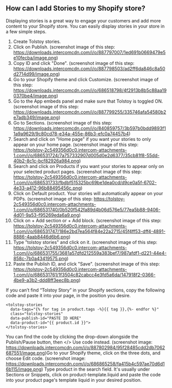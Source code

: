 ## How can I add Stories to my Shopify store?

Displaying stories is a great way to engage your customers and add more content to your Shopify store. You can easily display stories in your store in a few simple steps.
1. Create Tolstoy stories.
2. Click on Publish. (screenshot image of this step: https://downloads.intercomcdn.com/i/o/887797007/1ed691b0669479e5e10fecba/image.png)
3. Copy ID and click "Done". (screenshot image of this step: https://downloads.intercomcdn.com/i/o/887798503/ad2ff6da846c8a50d2714d99/image.png)
4. Go to your Shopify theme and click Customize. (screenshot image of this step: https://downloads.intercomcdn.com/i/o/686518798/4f2913b8b5c88aa190370be4/image.png)
5. Go to the App embeds panel and make sure that Tolstoy is toggled ON. (screenshot image of this step: https://downloads.intercomcdn.com/i/o/887799255/335746afa54580b2e7adb349/image.png)
6. Go to Sections. (screenshot image of this step: https://downloads.intercomcdn.com/i/o/840859757/3b597b0bdd9893f11a9a9629/9c80cd78-e34a-455e-86b3-efc0a74457b4)
7. Search and click on "Home page" if you want your stories to only appear on your home page. (screenshot image of this step: https://tolstoy-2c549356d0c0.intercom-attachments-1.com/i/o/686531724/7a757332907d005d0e2d6377/35cb81f8-55dd-40b2-8c1c-bcf82926a984.png)
8. Search and click on Products if you want your stories to appear only on your selected product pages. (screenshot image of this step: https://tolstoy-2c549356d0c0.intercom-attachments-1.com/i/o/686531733/fbdbf515325bc69be1dea0cd/d9ce0a5f-6702-4e33-a412-96b88495456c.png)
9. Click on Default product. Your stories will automatically appear on your PDPs. (screenshot image of this step: https://tolstoy-2c549356d0c0.intercom-attachments-1.com/i/o/686531740/0b520f542fa89d4b06d576e5/77ea5b88-9406-4d01-9a53-f95269eda6a9.png)
10. Click on + Add section or + Add block. (screenshot image of this step: https://tolstoy-2c549356d0c0.intercom-attachments-1.com/i/o/686531747/186e2bd7ea564f84e22a2715/45f4ff53-dff4-4891-8886-4aab8446d6b6.png)
11. Type "tolstoy stories" and click on it. (screenshot image of this step: https://tolstoy-2c549356d0c0.intercom-attachments-1.com/i/o/686531755/3681a57dfd212559a383bef7/987afdf1-d221-44e4-858c-7b0a43419575.png)
12. Paste the Publish ID, and click "Save". (screenshot image of this step: https://tolstoy-2c549356d0c0.intercom-attachments-1.com/i/o/686531761/1f3504c82cabcc4e3fd5a6da/147918f2-0366-4be9-a3b2-ddd8ff3eec8b.png)


If you can’t find “Tolstoy Story” in your Shopify sections, copy the following code and paste it into your page, in the position you desire.


    <tolstoy-stories
      data-tags="{% for tag in product.tags -%}{{ tag }},{%- endfor %}"
      class="tolstoy-stories"
      data-publish-id="PASTE ID HERE" 
      data-product-id="{{ product.id }}">
    </tolstoy-stories>


You can find the code by clicking the drop-down alongside the Publish/Pause button, then </> Use code instead. (screenshot image: https://downloads.intercomcdn.com/i/o/887802984/95f28485cdd2db7062687551/image.png)
​
Go to your Shopify theme, click on the three dots, and choose Edit code. (screenshot image: https://downloads.intercomcdn.com/i/o/686865258/fa415b4c597ae70d6d16b115/image.png)
Type product in the search field. It's usually under Sections or Snippets, click on product-template.liquid and paste the code into your product page's template liquid in your desired position.
